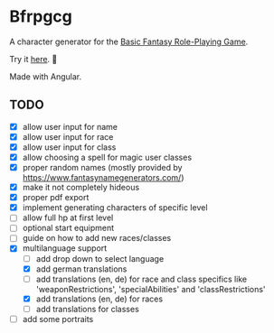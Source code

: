 # Bfrpgcg

A character generator for the [Basic Fantasy Role-Playing Game](https://basicfantasy.org).

Try it [here](https://md2501.github.io/bfrpgcg). 🐉

Made with Angular.

## TODO
- [x] allow user input for name  
- [x] allow user input for race  
- [x] allow user input for class  
- [x] allow choosing a spell for magic user classes
- [x] proper random names (mostly provided by https://www.fantasynamegenerators.com/)
- [x] make it not completely hideous  
- [x] proper pdf export  
- [x] implement generating characters of specific level
- [ ] allow full hp at first level
- [ ] optional start equipment  
- [ ] guide on how to add new races/classes  
- [x] multilanguage support  
  - [ ] add drop down to select language
  - [x] add german translations
  - [ ] add translations (en, de) for race and class specifics like 'weaponRestrictions', 'specialAbilities' and 'classRestrictions'
  - [x] add translations (en, de) for races
  - [ ] add translations for classes
- [ ] add some portraits